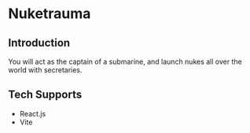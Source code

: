 # Nuketrauma

## Introduction

You will act as the captain of a submarine, and launch nukes all over the world with secretaries.

## Tech Supports

- React.js
- Vite
